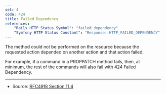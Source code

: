 ```yaml
---
set: 4
code: 424
title: Failed Dependency
references:
    "Rails HTTP Status Symbol": "failed_dependency"
    "Symfony HTTP Status Constant": "Response::HTTP_FAILED_DEPENDENCY"
---
```


The method could not be performed on the resource because the requested action depended on another action and that action failed.

For example, if a command in a PROPPATCH method fails, then, at minimum, the rest of the commands will also fail with 424 Failed Dependency.

---

* Source: [RFC4918 Section 11.4][1]

[1]: <http://tools.ietf.org/html/rfc4918#section-11.4>
